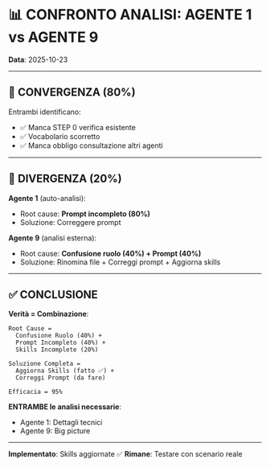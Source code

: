 # 📊 CONFRONTO ANALISI: AGENTE 1 vs AGENTE 9

**Data**: 2025-10-23

---

## 🎯 CONVERGENZA (80%)

Entrambi identificano:
- ✅ Manca STEP 0 verifica esistente
- ✅ Vocabolario scorretto
- ✅ Manca obbligo consultazione altri agenti

---

## 🔄 DIVERGENZA (20%)

**Agente 1** (auto-analisi):
- Root cause: **Prompt incompleto (80%)**
- Soluzione: Correggere prompt

**Agente 9** (analisi esterna):
- Root cause: **Confusione ruolo (40%) + Prompt (40%)**
- Soluzione: Rinomina file + Correggi prompt + Aggiorna skills

---

## ✅ CONCLUSIONE

**Verità = Combinazione**:
```
Root Cause =
  Confusione Ruolo (40%) +
  Prompt Incompleto (40%) +
  Skills Incomplete (20%)

Soluzione Completa =
  Aggiorna Skills (fatto ✅) +
  Correggi Prompt (da fare)

Efficacia = 95%
```

**ENTRAMBE le analisi necessarie**:
- Agente 1: Dettagli tecnici
- Agente 9: Big picture

---

**Implementato**: Skills aggiornate ✅
**Rimane**: Testare con scenario reale
